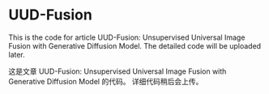 # UUD-Fusion
This is the code for article UUD-Fusion: Unsupervised Universal Image Fusion with Generative Diffusion Model. The detailed code will be uploaded later.

这是文章 UUD-Fusion: Unsupervised Universal Image Fusion with Generative Diffusion Model 的代码。 详细代码稍后会上传。
